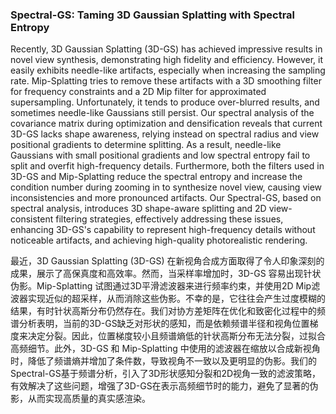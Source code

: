 ### Spectral-GS: Taming 3D Gaussian Splatting with Spectral Entropy

Recently, 3D Gaussian Splatting (3D-GS) has achieved impressive results in novel view synthesis, demonstrating high fidelity and efficiency. However, it easily exhibits needle-like artifacts, especially when increasing the sampling rate. Mip-Splatting tries to remove these artifacts with a 3D smoothing filter for frequency constraints and a 2D Mip filter for approximated supersampling. Unfortunately, it tends to produce over-blurred results, and sometimes needle-like Gaussians still persist. Our spectral analysis of the covariance matrix during optimization and densification reveals that current 3D-GS lacks shape awareness, relying instead on spectral radius and view positional gradients to determine splitting. As a result, needle-like Gaussians with small positional gradients and low spectral entropy fail to split and overfit high-frequency details. Furthermore, both the filters used in 3D-GS and Mip-Splatting reduce the spectral entropy and increase the condition number during zooming in to synthesize novel view, causing view inconsistencies and more pronounced artifacts. Our Spectral-GS, based on spectral analysis, introduces 3D shape-aware splitting and 2D view-consistent filtering strategies, effectively addressing these issues, enhancing 3D-GS's capability to represent high-frequency details without noticeable artifacts, and achieving high-quality photorealistic rendering.

最近，3D Gaussian Splatting (3D-GS) 在新视角合成方面取得了令人印象深刻的成果，展示了高保真度和高效率。然而，当采样率增加时，3D-GS 容易出现针状伪影。Mip-Splatting 试图通过3D平滑滤波器来进行频率约束，并使用2D Mip滤波器实现近似的超采样，从而消除这些伪影。不幸的是，它往往会产生过度模糊的结果，有时针状高斯分布仍然存在。我们对协方差矩阵在优化和致密化过程中的频谱分析表明，当前的3D-GS缺乏对形状的感知，而是依赖频谱半径和视角位置梯度来决定分裂。因此，位置梯度较小且频谱熵低的针状高斯分布无法分裂，过拟合高频细节。此外，3D-GS 和 Mip-Splatting 中使用的滤波器在缩放以合成新视角时，降低了频谱熵并增加了条件数，导致视角不一致以及更明显的伪影。我们的Spectral-GS基于频谱分析，引入了3D形状感知分裂和2D视角一致的滤波策略，有效解决了这些问题，增强了3D-GS在表示高频细节时的能力，避免了显著的伪影，从而实现高质量的真实感渲染。
